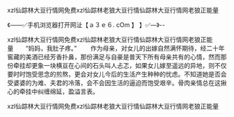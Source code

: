 xzl仙踪林大豆行情网免费xzl仙踪林老狼大豆行情仙踪林大豆行情网老狼正能量

《——✅手机浏览器打开网沚【ａ３ｅ６. cOm 】 】✅—》--

xzl仙踪林大豆行情网免费xzl仙踪林老狼大豆行情仙踪林大豆行情网老狼正能量　　“妈妈，我肚子疼。”
　　作为母亲，对女儿的出嫁自然满怀期待，经二十年窖藏的美酒已经芳香扑鼻，那份满足与自豪是普天下所有母亲共有的心情，然而那份牵挂却更象一块横亘在心间的石头叫人忐忑，如果女儿嫁至遥远的异地，则不仅要时时饱受思念的煎熬，更会对女儿今后的生活产生种种的忧虑。不知道她是否会受婆婆的为难、夫君的冷落，会不会因生活的逼迫而饱受艰辛。骨肉亲情总在这揪心的牵挂中纠缠绵延，盈溢言表。





xzl仙踪林大豆行情网免费xzl仙踪林老狼大豆行情仙踪林大豆行情网老狼正能量
